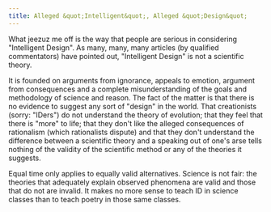 ```yaml
---
title: Alleged &quot;Intelligent&quot;, Alleged &quot;Design&quot;
---
```

What jeezuz me off is the way that people are serious in considering "Intelligent Design". As many, many, many articles (by qualified commentators) have pointed out, "Intelligent Design" is not a scientific theory.

It is founded on arguments from ignorance, appeals to emotion, argument from consequences and a complete misunderstanding of the goals and methodology of science and reason.  The fact of the matter is that there is no evidence to suggest any sort of "design" in the world. That creationists (sorry: "IDers") do not understand the theory of evolution; that they feel that there is "more" to life; that they don't like the alleged consequences of rationalism (which rationalists dispute) and that they don't understand the difference between a scientific theory and a speaking out of one's arse tells nothing of the validity of the scientific method or any of the theories it suggests.

Equal time only applies to equally valid alternatives. Science is not fair: the theories that adequately explain observed phenomena are valid and those that do not are invalid. It makes no more sense to teach ID in science classes than to teach poetry in those same classes.
